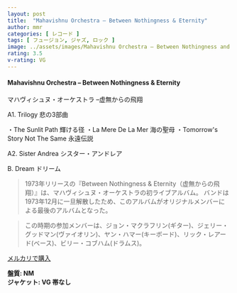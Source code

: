 ```yaml
---
layout: post
title:  "Mahavishnu Orchestra – Between Nothingness & Eternity"
author: mmr
categories: [ レコード ]
tags: [ フュージョン, ジャズ, ロック ]
image: ../assets/images/Mahavishnu Orchestra – Between Nothingness and Eternity.jpg
rating: 3.5
v-rating: VG
---
```


#### Mahavishnu Orchestra – Between Nothingness & Eternity

マハヴィシュヌ・オーケストラ –虚無からの飛翔

A1. Trilogy 悲の3部曲

・The Sunlit Path 輝ける径
・La Mere De La Mer 海の聖母
・Tomorrow's Story Not The Same 永遠伝説 

A2. Sister Andrea シスター・アンドレア

B. Dream ドリーム

> 1973年リリースの『Between Nothingness & Eternity（虚無からの飛翔）』は、マハヴィシュヌ・オーケストラの初ライブアルバム。
バンドは1973年12月に一旦解散したため、このアルバムがオリジナルメンバーによる最後のアルバムとなった。

> この時期の参加メンバーは、ジョン・マクラフリン(ギター)、ジェリー・グッドマン(ヴァイオリン)、ヤン・ハマー(キーボード)、リック・レアード(ベース)、ビリー・コブハム(ドラムス)。


[メルカリで購入](https://jp.mercari.com/item/m52385944787)

<div class="mt-4 mb-4 d-flex align-items-center">
<strong class="mr-1">盤質: NM</strong>
</div>
<div class="mt-4 mb-4 d-flex align-items-center">
<strong class="mr-1">ジャケット: VG 帯なし</strong>
</div>
